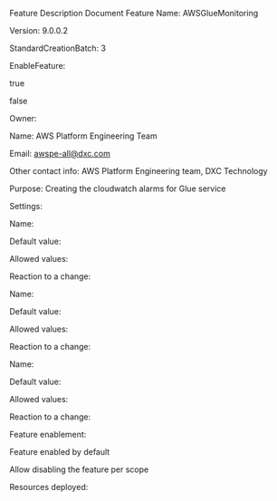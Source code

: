 Feature Description Document
Feature Name: AWSGlueMonitoring

Version: 9.0.0.2

StandardCreationBatch: 3

EnableFeature:

 true

 false

Owner:

Name: AWS Platform Engineering Team

Email: awspe-all@dxc.com

Other contact info: AWS Platform Engineering team, DXC Technology

Purpose: Creating the cloudwatch alarms for Glue service

Settings:

Name:

Default value:

Allowed values:

Reaction to a change:

Name:

Default value:

Allowed values:

Reaction to a change:

Name:

Default value:

Allowed values:

Reaction to a change:

Feature enablement:

 Feature enabled by default

 Allow disabling the feature per scope

Resources deployed:
